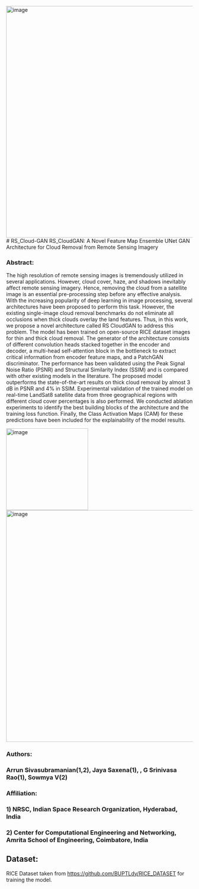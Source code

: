 <img width="626" alt="image" src="https://github.com/argon125/RS-CloudGAN/assets/64146402/bdfc9222-f3ae-413a-af0c-cff154da10be"># RS_Cloud-GAN
RS_CloudGAN: A Novel Feature Map Ensemble UNet GAN Architecture for Cloud Removal from Remote Sensing Imagery

### Abstract:
The high resolution of remote sensing images is tremendously utilized in several applications. However, cloud cover, haze, and shadows inevitably affect remote sensing imagery. Hence, removing the cloud from a satellite image is an essential pre-processing step before any effective analysis. With the increasing popularity of deep learning in image processing, several architectures have been proposed to perform this task. However, the existing single-image cloud removal benchmarks do not eliminate all occlusions when thick clouds overlay the land features. Thus, in this work, we propose a novel architecture called RS CloudGAN to address this problem. The model has been trained on open-source RICE dataset images for thin and thick cloud removal. The generator of the architecture consists of different convolution heads stacked together in the encoder and decoder, a multi-head self-attention block in the bottleneck to extract critical information from encoder feature maps, and a PatchGAN discriminator. The performance has been validated using the Peak Signal Noise Ratio (PSNR) and Structural Similarity Index (SSIM) and is compared with other existing models in the literature. The proposed model outperforms the state-of-the-art results on thick cloud removal by almost 3 dB in PSNR and 4% in SSIM. Experimental validation of the trained model on real-time LandSat8 satellite data from three geographical regions with different cloud cover percentages is also performed. We conducted ablation experiments to identify the best building blocks of the architecture and the training loss function. Finally, the Class Activation Maps (CAM) for these predictions have been included for the explainability of the model results. 

<img width="221" alt="image" src="https://github.com/argon125/RS-CloudGAN/assets/64146402/482764bf-8679-4eea-a1d7-7eea5d7d8017">

<img width="626" alt="image" src="https://github.com/argon125/RS-CloudGAN/assets/64146402/80ee161b-860d-4532-9d54-900a44db3878">


### Authors:
### Arrun Sivasubramanian(1,2), Jaya Saxena(1), , G Srinivasa Rao(1), Sowmya V(2)

### Affiliation:
### 1) NRSC, Indian Space Research Organization, Hyderabad, India
### 2) Center for Computational Engineering and Networking, Amrita School of Engineering, Coimbatore, India  

## Dataset: 

RICE Dataset taken from https://github.com/BUPTLdy/RICE_DATASET for training the model.
